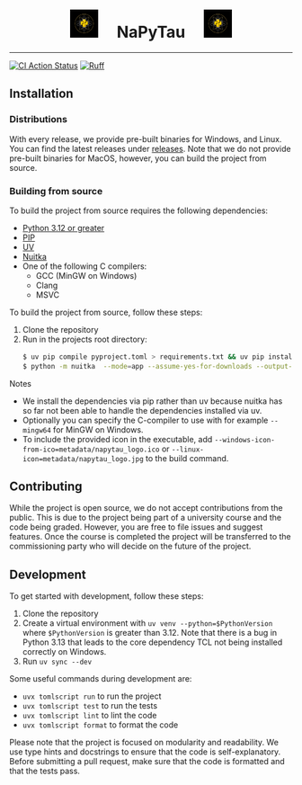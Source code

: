 #  <center> <img src="./metadata/napytau_logo.jpg" width="50" />  &nbsp; &nbsp; NaPyTau &nbsp; &nbsp; <img src="./metadata/napytau_logo.jpg" width="50" />  </center> 

----
[![CI Action Status](https://github.com/BP-TPSE-Projektgruppe-80/NaPyTau/workflows/ci/badge.svg)](https://github.com/BP-TPSE-Projektgruppe-80/NaPyTau/actions)
[![Ruff](https://img.shields.io/endpoint?url=https://raw.githubusercontent.com/astral-sh/ruff/main/assets/badge/v2.json)](https://github.com/astral-sh/ruff)

<!-- TODO: add introduction section, explaining the software and showing its functionality -->

## Installation

### Distributions

With every release, we provide pre-built binaries for Windows, and Linux. You can find the latest releases under [releases](https://github.com/BP-TPSE-Projektgruppe-80/NaPyTau/releases).
Note that we do not provide pre-built binaries for MacOS, however, you can build the project from source.

### Building from source

To build the project from source requires the following dependencies:

- [Python 3.12 or greater](https://www.python.org/downloads/)
- [PIP](https://pypi.org/project/pip/#description)
- [UV](https://docs.astral.sh/uv/getting-started/installation/)
- [Nuitka](https://nuitka.net/pages/download.html)
- One of the following C compilers:
  - GCC (MinGW on Windows)
  - Clang
  - MSVC

To build the project from source, follow these steps:

1. Clone the repository
2. Run in the projects root directory:
    ```bash
    $ uv pip compile pyproject.toml > requirements.txt && uv pip install --system -r requirements.txt
    $ python -m nuitka  --mode=app --assume-yes-for-downloads --output-dir=build --script-name=napytau/main.py --enable-plugins=tk-inter
    ```
Notes
 - We install the dependencies via pip rather than uv because nuitka has so far not been able to handle the dependencies installed via uv.
 - Optionally you can specify the C-compiler to use with for example `--mingw64` for MinGW on Windows.
 - To include the provided icon in the executable, add `--windows-icon-from-ico=metadata/napytau_logo.ico` or `--linux-icon=metadata/napytau_logo.jpg` to the build command.
   
## Contributing

While the project is open source, we do not accept contributions from the public.
This is due to the project being part of a university course and the code being graded.
However, you are free to file issues and suggest features. Once the course is completed
the project will be transferred to the commissioning party who will decide on the future of the project.

## Development

To get started with development, follow these steps:

1. Clone the repository
2. Create a virtual environment with `uv venv --python=$PythonVersion` where `$PythonVersion` is greater than 3.12. Note that there is a bug in Python 3.13 that leads to the core dependency TCL not being installed correctly on Windows.
3. Run `uv sync --dev`

Some useful commands during development are:

- `uvx tomlscript run` to run the project
- `uvx tomlscript test` to run the tests
- `uvx tomlscript lint` to lint the code
- `uvx tomlscript format` to format the code

Please note that the project is focused on modularity and readability. We use type hints and docstrings to ensure that the code is self-explanatory.
Before submitting a pull request, make sure that the code is formatted and that the tests pass.
